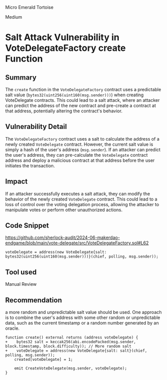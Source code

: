 Micro Emerald Tortoise

Medium

# Salt Attack Vulnerability in VoteDelegateFactory create Function

## Summary
The `create` function in the `VoteDelegateFactory` contract uses a predictable salt value (`bytes32(uint256(uint160(msg.sender)))`) when creating VoteDelegate contracts. This could lead to a salt attack, where an attacker can predict the address of the new contract and pre-create a contract at that address, potentially altering the contract's behavior.

## Vulnerability Detail
The `VoteDelegateFactory` contract uses a salt to calculate the address of a newly created `VoteDelegate` contract. However, the current salt value is simply a hash of the user's address (`msg.sender`). If an attacker can predict the user's address, they can pre-calculate the `VoteDelegate` contract address and deploy a malicious contract at that address before the user initiates the transaction.

## Impact
If an attacker successfully executes a salt attack, they can modify the behavior of the newly created `VoteDelegate` contract. This could lead to a loss of control over the voting delegation process, allowing the attacker to manipulate votes or perform other unauthorized actions.

## Code Snippet
https://github.com/sherlock-audit/2024-06-makerdao-endgame/blob/main/vote-delegate/src/VoteDelegateFactory.sol#L62

```solidity
voteDelegate = address(new VoteDelegate{salt: bytes32(uint256(uint160(msg.sender)))}(chief, polling, msg.sender));
```

## Tool used

Manual Review

## Recommendation
a more random and unpredictable salt value should be used. One approach is to combine the user's address with some other random or unpredictable data, such as the current timestamp or a random number generated by an oracle.

```solidity
function create() external returns (address voteDelegate) {
+    bytes32 salt = keccak256(abi.encodePacked(msg.sender, block.timestamp, block.difficulty)); // More random salt
+    voteDelegate = address(new VoteDelegate{salt: salt}(chief, polling, msg.sender));
    created[voteDelegate] = 1;

    emit CreateVoteDelegate(msg.sender, voteDelegate);
}
```